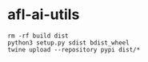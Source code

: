 # afl-ai-utils
    rm -rf build dist 
    python3 setup.py sdist bdist_wheel
    twine upload --repository pypi dist/* 